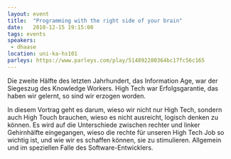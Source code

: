 ```yaml
---
layout: event
title:  "Programming with the right side of your brain"
date:   2010-12-15 19:15:00
tags: events
speakers:
 - dhaase
location: uni-ka-hs101
parleys: https://www.parleys.com/play/514892280364bc17fc56c165
---
```


Die zweite Hälfte des letzten Jahrhundert, das Information Age, war der Siegeszug des Knowledge Workers. High Tech war Erfolgsgarantie, das haben wir gelernt, so sind wir erzogen worden.

In diesem Vortrag geht es darum, wieso wir nicht nur High Tech, sondern auch High Touch brauchen, wieso es nicht ausreicht, logisch denken zu können. Es wird auf die Unterschiede zwischen rechter und linker Gehirnhälfte eingegangen, wieso die rechte für unseren High Tech Job so wichtig ist, und wie wir es schaffen können, sie zu stimulieren. Allgemein und im speziellen Falle des Software-Entwicklers.